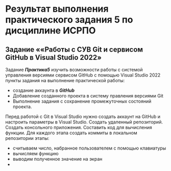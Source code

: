 # Результат выполнения практического задания 5 по дисциплине ИСРПО
## Задание ««Работы с СУВ Git и сервисом GitHub в Visual Studio 2022»
Задание ***Практика5*** изучить возможности работы с системой управления версиями сервисом GitHub с помощью Visual Studio 2022 
пункты задания на выполнение практической работы:
- создание аккаунта в ***GitHub***
- Добавление созданного проекта в систему правления версиями Git
- Выполнение задания с сохранение промежуточных состояний проекта.

Перед работой с Git в Visual Studio нужно создать аккаунт на GitHub и настроить параметры в Visual Studio. Создать удаленный репозиторий.
Создать консольного  приложения. Составить код для вычисления функции. Для каждого этапа создать коммиты в локальном  репозитории
этапы:
- считываем число, набранное пользователем с помощью клавиатуры
- вычисляем функцию
- выводим полученное значение на экран
- 
